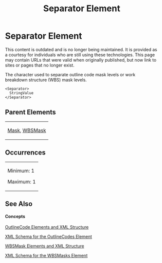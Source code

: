 ﻿---
title: Separator Element
TOCTitle: Separator Element
ms:assetid: 16572e35-3286-494a-a23b-fe5e70040b9f
ms:mtpsurl: https://msdn.microsoft.com/en-us/library/Bb968421(v=office.12)
ms:contentKeyID: 13188114
ms.date: 05/05/2014
mtps_version: v=office.12
f1_keywords:
- Separator element
---

# Separator Element

This content is outdated and is no longer being maintained. It is provided as a courtesy for individuals who are still using these technologies. This page may contain URLs that were valid when originally published, but now link to sites or pages that no longer exist.

The character used to separate outline code mask levels or work breakdown structure (WBS) mask levels.

    <Separator>
      StringValue
    </Separator>

## Parent Elements

<table>
<colgroup>
<col style="width: 100%" />
</colgroup>
<tbody>
<tr class="odd">
<td><p><a href="bb968659(v=office.12).md">Mask</a>, <a href="bb968641(v=office.12).md">WBSMask</a></p></td>
</tr>
</tbody>
</table>

## Occurrences

<table>
<colgroup>
<col style="width: 100%" />
</colgroup>
<tbody>
<tr class="odd">
<td><p>Minimum: 1</p>
<p>Maximum: 1</p></td>
</tr>
</tbody>
</table>

## See Also

#### Concepts

[OutlineCode Elements and XML Structure](bb968596\(v=office.12\).md)

[XML Schema for the OutlineCodes Element](bb968584\(v=office.12\).md)

[WBSMask Elements and XML Structure](bb968416\(v=office.12\).md)

[XML Schema for the WBSMasks Element](bb968565\(v=office.12\).md)

